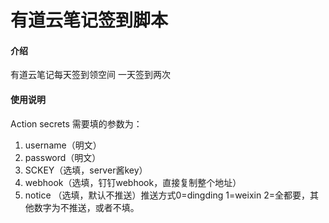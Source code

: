 # 有道云笔记签到脚本


#### 介绍
有道云笔记每天签到领空间
一天签到两次


#### 使用说明
Action secrets 需要填的参数为：
1.  username（明文）
2.  password（明文）
2.  SCKEY（选填，server酱key）
4.  webhook（选填，钉钉webhook，直接复制整个地址）
3.  notice （选填，默认不推送）推送方式0=dingding 1=weixin 2=全都要，其他数字为不推送，或者不填。


